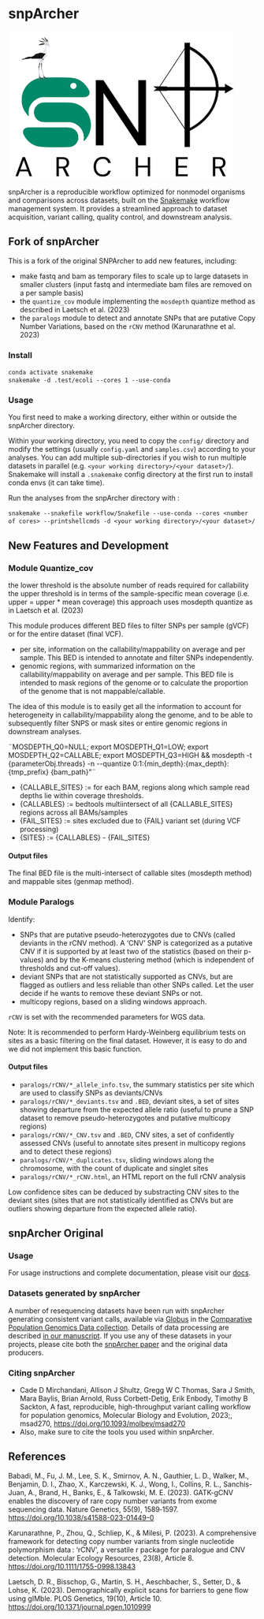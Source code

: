 # snpArcher

<img src="./docs/img/logo.png" alt="snpArcher logo" height="300"/>


snpArcher is a reproducible workflow optimized for nonmodel organisms and comparisons across datasets, built on the [Snakemake](https://snakemake.readthedocs.io/en/stable/index.html#) workflow management system. It provides a streamlined approach to dataset acquisition, variant calling, quality control, and downstream analysis.


## Fork of snpArcher

This is a fork of the original SNPArcher to add new features, including:
* make fastq and bam as temporary files to scale up to large datasets in smaller clusters (input fastq and intermediate bam files are removed on a per sample basis)
* the `quantize_cov` module implementing the `mosdepth` quantize method as described in Laetsch et al. (2023)
* the `paralogs` module to detect and annotate SNPs that are putative Copy Number Variations, based on the `rCNV` method (Karunarathne et al. 2023)


### Install

```
conda activate snakemake
snakemake -d .test/ecoli --cores 1 --use-conda
```

### Usage

You first need to make a working directory, either within or outside the snpArcher directory.

Within your working directory, you need to copy the `config/` directory and modify the settings (usually `config.yaml` and `samples.csv`) according to your analyses. You can add multiple sub-directories if you wish to run multiple datasets in parallel (e.g. `<your working directory>/<your dataset>/`). Snakemake will install a `.snakemake` config directory at the first run to install conda envs (it can take time).

Run the analyses from the snpArcher directory with :

```
snakemake --snakefile workflow/Snakefile --use-conda --cores <number of cores> --printshellcmds -d <your working directory>/<your dataset>/
```



## New Features and Development


### Module Quantize_cov



the lower threshold is the absolute number of reads required for callability
the upper threshold is in terms of the sample-specific mean coverage (i.e. upper = upper * mean coverage)
this approach uses mosdepth quantize as in Laetsch et al. (2023)


This module produces different BED files to filter SNPs per sample (gVCF) or for the entire dataset (final VCF).
- per site, information on the callability/mappability on average and per sample. This BED is intended to annotate and filter SNPs independently.
- genomic regions, with summarized information on the callability/mappability on average and per sample. This BED file is intended to mask regions of the genome or to calculate the proportion of the genome that is not mappable/callable.


The idea of this module is to easily get all the information to account for heterogeneity in callability/mappability along the genome, and to be able to subsequently filter SNPS or mask sites or entire genomic regions in downstream analyses.



¨MOSDEPTH_Q0=NULL; export MOSDEPTH_Q1=LOW; export MOSDEPTH_Q2=CALLABLE; export MOSDEPTH_Q3=HIGH && mosdepth -t {parameterObj.threads} -n --quantize 0:1:{min_depth}:{max_depth}: {tmp_prefix} {bam_path}"¨

- {CALLABLE_SITES}   := for each BAM, regions along which sample read depths lie within coverage thresholds.
- {CALLABLES}        := bedtools multiintersect of all {CALLABLE_SITES} regions across all BAMs/samples
- {FAIL_SITES}       := sites excluded due to {FAIL} variant set (during VCF processing)
- {SITES}            := {CALLABLES} - {FAIL_SITES}


#### Output files

The final BED file is the multi-intersect of callable sites (mosdepth method) and mappable sites (genmap method).


### Module Paralogs


Identify:
- SNPs that are putative pseudo-heterozygotes due to CNVs (called deviants in the rCNV method). A ‘CNV’ SNP is categorized as a putative CNV if it is supported by at least two of the statistics (based on their p-values) and by the K-means clustering method (which is independent of thresholds and cut-off values).
- deviant SNPs that are not statistically supported as CNVs, but are flagged as outliers and less reliable than other SNPs called. Let the user decide if he wants to remove these deviant SNPs or not.
- multicopy regions, based on a sliding windows approach.

`rCNV` is set with the recommended parameters for WGS data.



Note:
It is recommended to perform Hardy-Weinberg equilibrium tests on sites as a basic filtering on the final dataset. However, it is easy to do and we did not implement this basic function.


#### Output files

* `paralogs/rCNV/*_allele_info.tsv`, the summary statistics per site which are used to classify SNPs as deviants/CNVs
* `paralogs/rCNV/*_deviants.tsv` and `.BED`, deviant sites, a set of sites showing departure from the expected allele ratio (useful to prune a SNP dataset to remove pseudo-heterozygotes and putative multicopy regions)
* `paralogs/rCNV/*_CNV.tsv` and `.BED`, CNV sites, a set of confidently assessed CNVs (useful to annotate sites present in multicopy regions and to detect these regions)
* `paralogs/rCNV/*_duplicates.tsv`, sliding windows along the chromosome, with the count of duplicate and singlet sites
* `paralogs/rCNV/*_rCNV.html`, an HTML report on the full rCNV analysis


Low confidence sites can be deduced by substracting CNV sites to the deviant sites (sites that are not statistically identified as CNVs but are outliers showing departure from the expected allele ratio).



## snpArcher Original

### Usage
For usage instructions and complete documentation, please visit our [docs](https://snparcher.readthedocs.io/en/latest/).

### Datasets generated by snpArcher
A number of resequencing datasets have been run with snpArcher generating consistent variant calls, available via [Globus](https://www.globus.org/) in the [Comparative Population Genomics Data collection](https://app.globus.org/file-manager?origin_id=a6580c44-09fd-11ee-be16-195c41bc0be4&origin_path=%2F). Details of data processing are described [in our manuscript](https://www.biorxiv.org/content/10.1101/2023.06.22.546168v1). If you use any of these datasets in your projects, please cite both the [snpArcher paper](https://www.biorxiv.org/content/10.1101/2023.06.22.546168v1) and the original data producers.

### Citing snpArcher
- Cade D Mirchandani, Allison J Shultz, Gregg W C Thomas, Sara J Smith, Mara Baylis, Brian Arnold, Russ Corbett-Detig, Erik Enbody, Timothy B Sackton, A fast, reproducible, high-throughput variant calling workflow for population genomics, Molecular Biology and Evolution, 2023;, msad270, https://doi.org/10.1093/molbev/msad270
- Also, make sure to cite the tools you used within snpArcher.




## References

Babadi, M., Fu, J. M., Lee, S. K., Smirnov, A. N., Gauthier, L. D., Walker, M., Benjamin, D. I., Zhao, X., Karczewski, K. J., Wong, I., Collins, R. L., Sanchis-Juan, A., Brand, H., Banks, E., & Talkowski, M. E. (2023). GATK-gCNV enables the discovery of rare copy number variants from exome sequencing data. Nature Genetics, 55(9), 1589‑1597. https://doi.org/10.1038/s41588-023-01449-0


Karunarathne, P., Zhou, Q., Schliep, K., & Milesi, P. (2023). A comprehensive framework for detecting copy number variants from single nucleotide polymorphism data : ‘rCNV’, a versatile r package for paralogue and CNV detection. Molecular Ecology Resources, 23(8), Article 8. https://doi.org/10.1111/1755-0998.13843


Laetsch, D. R., Bisschop, G., Martin, S. H., Aeschbacher, S., Setter, D., & Lohse, K. (2023). Demographically explicit scans for barriers to gene flow using gIMble. PLOS Genetics, 19(10), Article 10. https://doi.org/10.1371/journal.pgen.1010999
